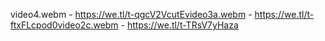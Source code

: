video4.webm - https://we.tl/t-qgcV2VcutEvideo3a.webm - https://we.tl/t-ftxFLcpod0video2c.webm - https://we.tl/t-TRsV7yHaza
